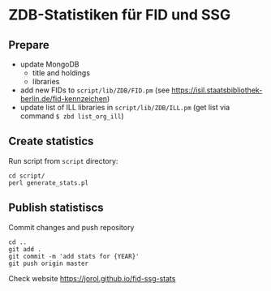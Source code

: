 # ZDB-Statistiken für FID und SSG

## Prepare

+ update MongoDB
  + title and holdings
  + libraries
+ add new FIDs to `script/lib/ZDB/FID.pm` (see https://isil.staatsbibliothek-berlin.de/fid-kennzeichen)
+ update list of ILL libraries in `script/lib/ZDB/ILL.pm` (get list via command `$ zbd list_org_ill`)

## Create statistics

Run script from `script` directory:

```
cd script/
perl generate_stats.pl
```

## Publish statistiscs

Commit changes and push repository

```
cd ..
git add .
git commit -m 'add stats for {YEAR}'
git push origin master
```

Check website https://jorol.github.io/fid-ssg-stats
